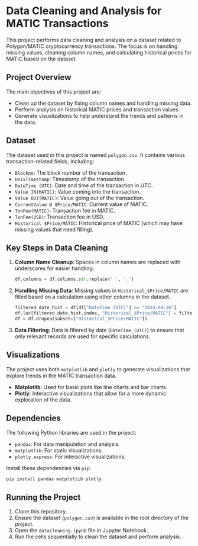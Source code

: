 
# Data Cleaning and Analysis for MATIC Transactions

This project performs data cleaning and analysis on a dataset related to Polygon/MATIC cryptocurrency transactions. The focus is on handling missing values, cleaning column names, and calculating historical prices for MATIC based on the dataset.

## Project Overview

The main objectives of this project are:
- Clean up the dataset by fixing column names and handling missing data.
- Perform analysis on historical MATIC prices and transaction values.
- Generate visualizations to help understand the trends and patterns in the data.

## Dataset

The dataset used in this project is named `polygon.csv`. It contains various transaction-related fields, including:
- `Blockno`: The block number of the transaction.
- `UnixTimestamp`: Timestamp of the transaction.
- `DateTime (UTC)`: Date and time of the transaction in UTC.
- `Value IN(MATIC)`: Value coming into the transaction.
- `Value OUT(MATIC)`: Value going out of the transaction.
- `CurrentValue @ $Price/MATIC`: Current value of MATIC.
- `TxnFee(MATIC)`: Transaction fee in MATIC.
- `TxnFee(USD)`: Transaction fee in USD.
- `Historical $Price/MATIC`: Historical price of MATIC (which may have missing values that need filling).

## Key Steps in Data Cleaning

1. **Column Name Cleanup**: Spaces in column names are replaced with underscores for easier handling.
    ```python
    df.columns = df.columns.str.replace(' ', '_')
    ```

2. **Handling Missing Data**: Missing values in `Historical_$Price/MATIC` are filled based on a calculation using other columns in the dataset.

    ```python
    filtered_date_hist = df[df["DateTime_(UTC)"] >= "2024-04-16"]
    df.loc[filtered_date_hist.index, "Historical_$Price/MATIC"] = filtered_date_hist["CurrentValue_@_$0.703172221747878/MATIC"] / filtered_date_hist["Value_IN(MATIC)"]
    df = df.dropna(subset=["Historical_$Price/MATIC"])
    ```

3. **Data Filtering**: Data is filtered by date (`DateTime_(UTC)`) to ensure that only relevant records are used for specific calculations.

## Visualizations

The project uses both `matplotlib` and `plotly` to generate visualizations that explore trends in the MATIC transaction data.

- **Matplotlib**: Used for basic plots like line charts and bar charts.
- **Plotly**: Interactive visualizations that allow for a more dynamic exploration of the data.

## Dependencies

The following Python libraries are used in the project:

- `pandas`: For data manipulation and analysis.
- `matplotlib`: For static visualizations.
- `plotly.express`: For interactive visualizations.

Install these dependencies via `pip`:

```bash
pip install pandas matplotlib plotly
```

## Running the Project

1. Clone this repository.
2. Ensure the dataset (`polygon.csv`) is available in the root directory of the project.
3. Open the `datacleaning.ipynb` file in Jupyter Notebook.
4. Run the cells sequentially to clean the dataset and perform analysis.